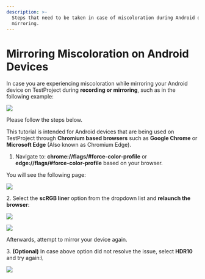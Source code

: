 ```yaml
---
description: >-
  Steps that need to be taken in case of miscoloration during Android device
  mirroring.
---
```


# Mirroring Miscoloration on Android Devices

In case you are experiencing miscoloration while mirroring your Android device on TestProject during **recording or mirroring**, such as in the following example:

![](https://downloads.intercomcdn.com/i/o/250590743/6f677a3db4f5e9eaaa334301/image.png)

Please follow the steps below.

This tutorial is intended for Android devices that are being used on TestProject through **Chromium based browsers** such as **Google Chrome** or **Microsoft Edge** (Also known as Chromium Edge).

1. Navigate to: **chrome://flags/#force-color-profile** or **edge://flags/#force-color-profile** based on your browser.

You will see the following page:

![](https://downloads.intercomcdn.com/i/o/250653493/d03912066d885d4a943b11f6/image.png)

2\. Select the **scRGB liner** option from the dropdown list and **relaunch the browser**:

![](https://downloads.intercomcdn.com/i/o/250655701/bca41df5a0955290dc7587f4/image.png)

![](https://downloads.intercomcdn.com/i/o/250656234/bca262389b45c7244096b869/image.png)

Afterwards, attempt to mirror your device again.

3\. **(Optional)** In case above option did not resolve the issue, select **HDR10** and try again:\


![](https://downloads.intercomcdn.com/i/o/250655911/af332244d3aa9d655640b472/image.png)
